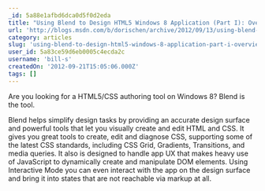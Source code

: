 ```yaml
---
_id: 5a88e1afbd6dca0d5f0d2eda
title: "Using Blend to Design HTML5 Windows 8 Application (Part I): Overview and Hello World"
url: 'http://blogs.msdn.com/b/dorischen/archive/2012/09/13/using-blend-to-design-html5-windows-8-application-part-i-overview-and-hello-world.aspx'
category: articles
slug: 'using-blend-to-design-html5-windows-8-application-part-i-overview-and-hello-world'
user_id: 5a83ce59d6eb0005c4ecda2c
username: 'bill-s'
createdOn: '2012-09-21T15:05:06.000Z'
tags: []
---
```


Are you looking for a HTML5/CSS authoring tool on Windows 8? Blend is the tool.

Blend helps simplify design tasks by providing an accurate design surface and powerful tools that let you visually create and edit HTML and CSS. It gives you great tools to create, edit and diagnose CSS, supporting some of the latest CSS standards, including CSS Grid, Gradients, Transitions, and media queries. It also is designed to handle app UX that makes heavy use of JavaScript to dynamically create and manipulate DOM elements. Using Interactive Mode you can even interact with the app on the design surface and bring it into states that are not reachable via markup at all.
